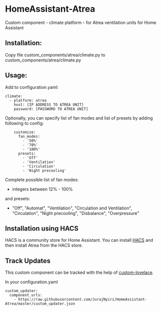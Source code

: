 # HomeAssistant-Atrea
Custom component - climate platform - for Atrea ventilation units for Home Assistant

## Installation:
Copy file custom_components/atrea/climate.py to custom_components/atrea/climate.py

## Usage:
Add to configuration.yaml:

```
climate:
  - platform: atrea
    host: [IP ADDRESS TO ATREA UNIT]
    password: [PASSWORD TO ATREA UNIT]
```

Optionally, you can specify list of fan modes and list of presets by adding following to config:
```
    customize:
      fan_modes:
        - '50%'
        - '70%'
        - '100%'
      presets:
        - 'Off'
        - 'Ventilation'
        - 'Circulation'
        - 'Night precooling'
```

Complete possible list of fan modes: 

- integers between 12% - 100%

and presets: 

- "Off", "Automat", "Ventilation", "Circulation and Ventilation", "Circulation", "Night precooling", "Disbalance", "Overpressure"

## Installation using HACS
HACS is a community store for Home Assistant. You can install [HACS](https://github.com/custom-components/hacs) and then install Atrea from the HACS store.

## Track Updates
This custom component can be tracked with the help of [custom-lovelace](https://github.com/ciotlosm/custom-lovelace).

In your configuration.yaml

```
custom_updater:
  component_urls:
    - https://raw.githubusercontent.com/JurajNyiri/HomeAssistant-Atrea/master/custom_updater.json
```